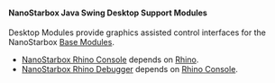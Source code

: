 #### NanoStarbox Java Swing Desktop Support Modules

Desktop Modules provide graphics assisted control interfaces for the NanoStarbox [Base Modules](../jre/NanoStarbox%2Base%20Modules/).

* [NanoStarbox Rhino Console](NanoStarbox%20Rhino%20Console/) depends on [Rhino](../jre/NanoStarbox%20Rhino/).
* [NanoStarbox Rhino Debugger](NanoStarbox%20Rhino%20Debugger/) depends on [Rhino Console](NanoStarbox%20Rhino%20Console/).
